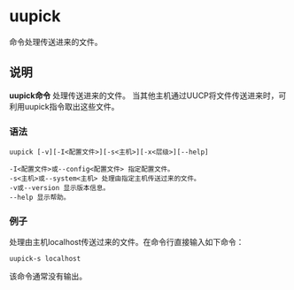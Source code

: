 uupick
===

命令处理传送进来的文件。

## 说明

**uupick命令** 处理传送进来的文件。 当其他主机通过UUCP将文件传送进来时，可利用uupick指令取出这些文件。

### 语法  

```
uupick [-v][-I<配置文件>][-s<主机>][-x<层级>][--help]
```

  

```
-I<配置文件>或--config<配置文件> 指定配置文件。
-s<主机>或--system<主机> 处理由指定主机传送过来的文件。
-v或--version 显示版本信息。
--help 显示帮助。
```

### 例子

处理由主机localhost传送过来的文件。在命令行直接输入如下命令：

```
uupick-s localhost
```

该命令通常没有输出。


